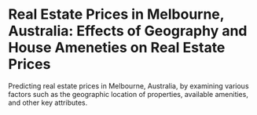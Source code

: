 # Real Estate Prices in Melbourne, Australia: Effects of Geography and House Ameneties on Real Estate Prices
Predicting real estate prices in Melbourne, Australia, by examining various factors such as the geographic location of properties, available amenities, and other key attributes.
